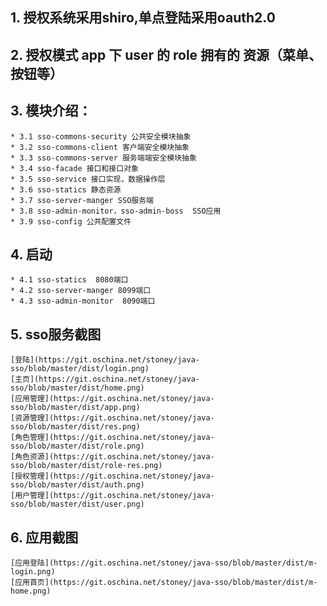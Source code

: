 ## 1. 授权系统采用shiro,单点登陆采用oauth2.0
## 2. 授权模式 app 下 user 的 role 拥有的 资源（菜单、按钮等）
## 3. 模块介绍：
    * 3.1 sso-commons-security 公共安全模块抽象
    * 3.2 sso-commons-client 客户端安全模块抽象
    * 3.3 sso-commons-server 服务端端安全模块抽象
    * 3.4 sso-facade 接口和接口对象
    * 3.5 sso-service 接口实现，数据操作层
    * 3.6 sso-statics 静态资源
    * 3.7 sso-server-manger SSO服务端
    * 3.8 sso-admin-monitor，sso-admin-boss  SSO应用
    * 3.9 sso-config 公共配置文件

## 4. 启动
    * 4.1 sso-statics  8080端口
    * 4.2 sso-server-manger 8099端口
    * 4.3 sso-admin-monitor  8090端口

## 5. sso服务截图
    [登陆](https://git.oschina.net/stoney/java-sso/blob/master/dist/login.png)
    [主页](https://git.oschina.net/stoney/java-sso/blob/master/dist/home.png)
    [应用管理](https://git.oschina.net/stoney/java-sso/blob/master/dist/app.png)
    [资源管理](https://git.oschina.net/stoney/java-sso/blob/master/dist/res.png)
    [角色管理](https://git.oschina.net/stoney/java-sso/blob/master/dist/role.png)
    [角色资源](https://git.oschina.net/stoney/java-sso/blob/master/dist/role-res.png)
    [授权管理](https://git.oschina.net/stoney/java-sso/blob/master/dist/auth.png)
    [用户管理](https://git.oschina.net/stoney/java-sso/blob/master/dist/user.png)

## 6. 应用截图
    [应用登陆](https://git.oschina.net/stoney/java-sso/blob/master/dist/m-login.png)
    [应用首页](https://git.oschina.net/stoney/java-sso/blob/master/dist/m-home.png)
